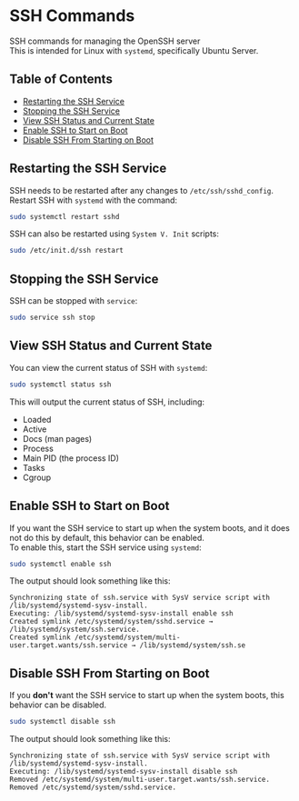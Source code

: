 # SSH Commands

SSH commands for managing the OpenSSH server  
This is intended for Linux with `systemd`, specifically Ubuntu Server.

## Table of Contents
* [Restarting the SSH Service](#restarting-the-ssh-service) 
* [Stopping the SSH Service](#stopping-the-ssh-service) 
* [View SSH Status and Current State](#view-ssh-status-and-current-state) 
* [Enable SSH to Start on Boot](#enable-ssh-to-start-on-boot) 
* [Disable SSH From Starting on Boot](#disable-ssh-from-starting-on-boot) 


## Restarting the SSH Service 

SSH needs to be restarted after any changes to `/etc/ssh/sshd_config`.  
Restart SSH with `systemd` with the command:

```bash
sudo systemctl restart sshd
```

SSH can also be restarted using `System V. Init` scripts:
```bash
sudo /etc/init.d/ssh restart
```



## Stopping the SSH Service
SSH can be stopped with `service`:
```bash
sudo service ssh stop
```


## View SSH Status and Current State
You can view the current status of SSH with `systemd`:
```bash
sudo systemctl status ssh
```
This will output the current status of SSH, including:
* Loaded
* Active
* Docs (man pages)
* Process 
* Main PID (the process ID)
* Tasks
* Cgroup






## Enable SSH to Start on Boot
If you want the SSH service to start up when the system boots, and it does not do this by default, 
this behavior can be enabled.  
To enable this, start the SSH service using `systemd`:

```bash
sudo systemctl enable ssh
```

The output should look something like this:

```plaintext
Synchronizing state of ssh.service with SysV service script with /lib/systemd/systemd-sysv-install.
Executing: /lib/systemd/systemd-sysv-install enable ssh
Created symlink /etc/systemd/system/sshd.service → /lib/systemd/system/ssh.service.
Created symlink /etc/systemd/system/multi-user.target.wants/ssh.service → /lib/systemd/system/ssh.se
```


## Disable SSH From Starting on Boot
If you **don't** want the SSH service to start up when the system boots, this behavior
can be disabled.

```bash
sudo systemctl disable ssh
```

The output should look something like this:
```plaintext
Synchronizing state of ssh.service with SysV service script with /lib/systemd/systemd-sysv-install.
Executing: /lib/systemd/systemd-sysv-install disable ssh
Removed /etc/systemd/system/multi-user.target.wants/ssh.service.
Removed /etc/systemd/system/sshd.service.
```










